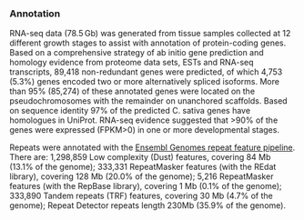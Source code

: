 ### Annotation

RNA-seq data (78.5 Gb) was generated from tissue samples collected at 12 different growth stages to assist with annotation of protein-coding genes. Based on a comprehensive strategy of ab initio gene prediction and homology evidence from proteome data sets, ESTs and RNA-seq transcripts, 89,418 non-redundant genes were predicted, of which 4,753 (5.3%) genes encoded two or more alternatively spliced isoforms. More than 95% (85,274) of these annotated genes were located on the pseudochromosomes with the remainder on unanchored scaffolds. Based on sequence identity 97% of the predicted C. sativa genes have homologues in UniProt. RNA-seq evidence suggested that >90% of the genes were expressed (FPKM>0) in one or more developmental stages. 

Repeats were annotated with the [Ensembl Genomes repeat feature pipeline](http://plants.ensembl.org/info/genome/annotation/repeat_features.html). There are: 1,298,859 Low complexity (Dust) features, covering 84 Mb (13.1% of the genome); 333,331 RepeatMasker features (with the REdat library), covering 128 Mb (20.0% of the genome); 5,216 RepeatMasker features (with the RepBase library), covering 1 Mb (0.1% of the genome); 333,890 Tandem repeats (TRF) features, covering 30 Mb (4.7% of the genome); Repeat Detector repeats length 230Mb (35.9% of the genome). 
